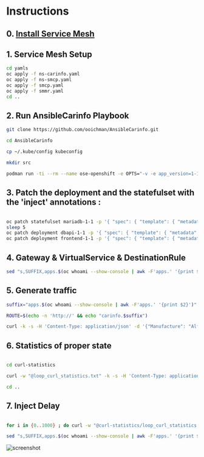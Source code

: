 # Instructions
## 0. [Install Service Mesh](https://docs.openshift.com/container-platform/4.10/service_mesh/v2x/installing-ossm.html#ossm-install-ossm-operator_installing-ossm)

## 1. Service Mesh Setup
```bash
cd yamls
oc apply -f ns-carinfo.yaml
oc apply -f ns-smcp.yaml
oc apply -f smcp.yaml
oc apply -f smmr.yaml
cd ..
```
## 2. Run AnsibleCarinfo Playbook
```bash
git clone https://github.com/ooichman/AnsibleCarinfo.git

cd AnsibleCarinfo

cp ~/.kube/config kubeconfig

mkdir src

podman run -ti --rm --name ose-openshift -e OPTS="-v -e app_version=1-1 -e namespace=carinfo" -v $(pwd)/src/:/opt/app-root/src/:Z,rw -v $(pwd)/:/opt/app-root/ose-ansible/:Z,ro -e PLAYBOOK_FILE=/opt/app-root/ose-ansible/playbook.yaml -e K8S_AUTH_KUBECONFIG=/opt/app-root/ose-ansible/kubeconfig -e INVENTORY=/opt/app-root/ose-ansible/inventory -e K8S_AUTH_API_KEY=$(oc whoami -t)  -e DEFAULT_LOCAL_TMP=/tmp/  -e K8S_AUTH_HOST=$(oc whoami --show-server) -e K8S_AUTH_VALIDATE_CERTS=false quay.io/two.oes/ose-openshift
```

## 3. Patch the deployment and the statefulset with the 'inject' annotations :
```bash

oc patch statefulset mariadb-1-1 -p '{ "spec": { "template": { "metadata": { "annotations": {"sidecar.istio.io/inject": "true"}}}}}'
sleep 5
oc patch deployment dbapi-1-1 -p '{ "spec": { "template": { "metadata": { "annotations": {"sidecar.istio.io/inject": "true"}}}}}'
oc patch deployment frontend-1-1 -p '{ "spec": { "template": { "metadata": { "annotations": {"sidecar.istio.io/inject": "true"}}}}}'

```


## 4. Gateway & VirtualService & DestinationRule
```bash
sed "s,SUFFIX,apps.$(oc whoami --show-console | awk -F'apps.' '{print $2}'),g" yamls/gateway.yaml | oc apply -f - 
```

## 5. Generate traffic
```bash
suffix="apps.$(oc whoami --show-console | awk -F'apps.' '{print $2}')"

ROUTE=$(echo -n 'http://' && echo "carinfo.$suffix")

curl -k -s -H 'Content-Type: application/json' -d '{"Manufacture": "Alfa Romeo","Module": "Jullieta"}' ${ROUTE}/query | jq
```


## 6. Statistics of proper state
```bash

cd curl-statistics

curl -w "@loop_curl_statistics.txt" -k -s -H 'Content-Type: application/json' -d '{"Manufacture": "Alfa Romeo","Module": "Jullieta"}' ${ROUTE}/query -o /dev/null

cd ..
```


## 7. Inject Delay
```bash

for i in {0..1000} ; do curl -w "@curl-statistics/loop_curl_statistics.txt" -k -s -H 'Content-Type: application/json' -d '{"Manufacture": "Alfa Romeo","Module": "Jullieta"}' ${ROUTE}/query -o /dev/null ;sleep 0.5 ;  done

sed "s,SUFFIX,apps.$(oc whoami --show-console | awk -F'apps.' '{print $2}'),g" yamls/virtual-service-with-error.yaml| oc apply -f -

```

![screenshot](https://user-images.githubusercontent.com/60185557/211831556-5020f83c-a83a-4e0e-a802-f16011f090c3.PNG)

